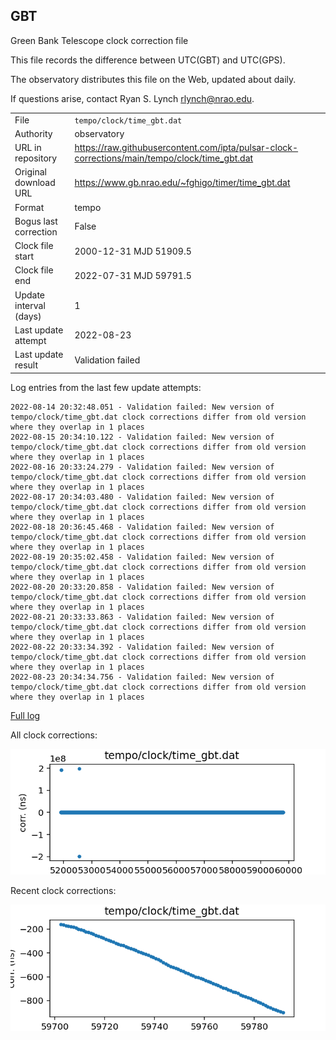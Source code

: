 
## GBT

Green Bank Telescope clock correction file

This file records the difference between UTC(GBT) and UTC(GPS).

The observatory distributes this file on the Web, updated about daily.

If questions arise, contact Ryan S. Lynch <rlynch@nrao.edu>.

|     |     |
|:--- |:--- |
| File | `tempo/clock/time_gbt.dat` |
| Authority | observatory |
| URL in repository | <https://raw.githubusercontent.com/ipta/pulsar-clock-corrections/main/tempo/clock/time_gbt.dat> |
| Original download URL | <https://www.gb.nrao.edu/~fghigo/timer/time_gbt.dat> |
| Format | tempo |
| Bogus last correction | False |
| Clock file start | 2000-12-31 MJD 51909.5 |
| Clock file end | 2022-07-31 MJD 59791.5 |
| Update interval (days) | 1 |
| Last update attempt | 2022-08-23 |
| Last update result | Validation failed |

Log entries from the last few update attempts:
```
2022-08-14 20:32:48.051 - Validation failed: New version of tempo/clock/time_gbt.dat clock corrections differ from old version where they overlap in 1 places
2022-08-15 20:34:10.122 - Validation failed: New version of tempo/clock/time_gbt.dat clock corrections differ from old version where they overlap in 1 places
2022-08-16 20:33:24.279 - Validation failed: New version of tempo/clock/time_gbt.dat clock corrections differ from old version where they overlap in 1 places
2022-08-17 20:34:03.480 - Validation failed: New version of tempo/clock/time_gbt.dat clock corrections differ from old version where they overlap in 1 places
2022-08-18 20:36:45.468 - Validation failed: New version of tempo/clock/time_gbt.dat clock corrections differ from old version where they overlap in 1 places
2022-08-19 20:35:02.458 - Validation failed: New version of tempo/clock/time_gbt.dat clock corrections differ from old version where they overlap in 1 places
2022-08-20 20:33:20.858 - Validation failed: New version of tempo/clock/time_gbt.dat clock corrections differ from old version where they overlap in 1 places
2022-08-21 20:33:33.863 - Validation failed: New version of tempo/clock/time_gbt.dat clock corrections differ from old version where they overlap in 1 places
2022-08-22 20:33:34.392 - Validation failed: New version of tempo/clock/time_gbt.dat clock corrections differ from old version where they overlap in 1 places
2022-08-23 20:34:34.756 - Validation failed: New version of tempo/clock/time_gbt.dat clock corrections differ from old version where they overlap in 1 places
```
[Full log](https://raw.githubusercontent.com/ipta/pulsar-clock-corrections/main/log/tempo/clock/time_gbt.dat.log)


All clock corrections:

![plot of all clock corrections](time_gbt.dat.png "All corrections")

Recent clock corrections:

![plot of recent clock corrections](time_gbt.dat.short.png "Recent corrections")

